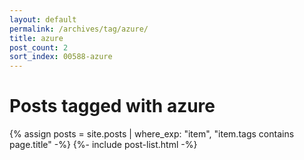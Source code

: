 ```yaml
---
layout: default
permalink: /archives/tag/azure/
title: azure
post_count: 2
sort_index: 00588-azure
---
```

<h1 class="page-heading">Posts tagged with azure</h1>
{% assign posts = site.posts | where_exp: "item", "item.tags contains page.title" -%}
{%- include post-list.html -%}
